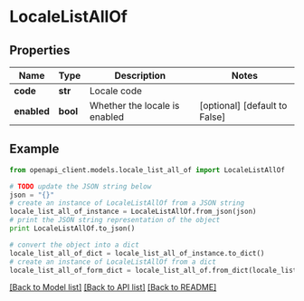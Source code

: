 # LocaleListAllOf


## Properties
Name | Type | Description | Notes
------------ | ------------- | ------------- | -------------
**code** | **str** | Locale code | 
**enabled** | **bool** | Whether the locale is enabled | [optional] [default to False]

## Example

```python
from openapi_client.models.locale_list_all_of import LocaleListAllOf

# TODO update the JSON string below
json = "{}"
# create an instance of LocaleListAllOf from a JSON string
locale_list_all_of_instance = LocaleListAllOf.from_json(json)
# print the JSON string representation of the object
print LocaleListAllOf.to_json()

# convert the object into a dict
locale_list_all_of_dict = locale_list_all_of_instance.to_dict()
# create an instance of LocaleListAllOf from a dict
locale_list_all_of_form_dict = locale_list_all_of.from_dict(locale_list_all_of_dict)
```
[[Back to Model list]](../README.md#documentation-for-models) [[Back to API list]](../README.md#documentation-for-api-endpoints) [[Back to README]](../README.md)


